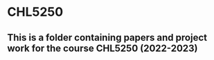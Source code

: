 # CHL5250

## This is a folder containing papers and project work for the course CHL5250 (2022-2023)

